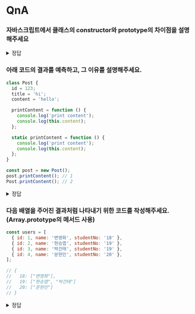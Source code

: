 # QnA

### 자바스크립트에서 클래스의 constructor와 prototype의 차이점을 설명해주세요

<details>
<summary>정답</summary>

- constructor (생성자)

  - 인스턴스가 생성될 때 호출되는 특별한 메서드
  - 인스턴스의 초기 상태를 설정하는 데 사용
  - 각 인스턴스마다 독립적인 값을 가짐

- prototype (프로토타입)
  - 모든 인스턴스가 공유하는 메서드와 프로퍼티를 정의
  - 메모리를 효율적으로 사용 가능
  - 한 번 정의된 메서드를 모든 인스턴스가 재사용

</details>

### 아래 코드의 결과를 예측하고, 그 이유를 설명해주세요.

```js
class Post {
  id = 123;
  title = 'hi';
  content = 'hello';

  printContent = function () {
    console.log('print content');
    console.log(this.content);
  };

  static printContent = function () {
    console.log('print content');
    console.log(this.content);
  };
}

const post = new Post();
post.printContent(); // 1
Post.printContent(); // 2
```

<details>
<summary>정답</summary>

hello
undefined

</details>

### 다음 배열을 주어진 결과처럼 나타내기 위한 코드를 작성해주세요. (Array.prototype의 메서드 사용)

```javascript
const users = [
  { id: 1, name: '변영화', studentNo: '18' },
  { id: 2, name: '현승엽', studentNo: '19' },
  { id: 3, name: '박건태', studentNo: '19' },
  { id: 4, name: '문현민', studentNo: '20' },
];

// {
//   18: ["변영화"],
//   19: ["현승엽", "박건태"]
//   20: ["문현민"]
// }
```

<details>
<summary>정답</summary>

```js
const result = users.reduce((acc, user) => {
  if (!acc[user.studentNo]) {
    acc[user.studentNo] = [];
  }
  acc[user.studentNo].push(user.name);
  return acc;
}, {});
```

</details>
